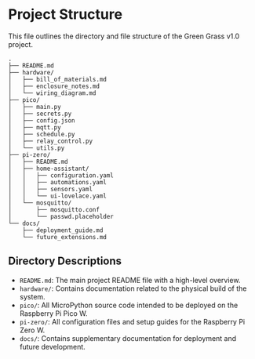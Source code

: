 # Project Structure

This file outlines the directory and file structure of the Green Grass v1.0 project.

```
.
├── README.md
├── hardware/
│   ├── bill_of_materials.md
│   ├── enclosure_notes.md
│   └── wiring_diagram.md
├── pico/
│   ├── main.py
│   ├── secrets.py
│   ├── config.json
│   ├── mqtt.py
│   ├── schedule.py
│   ├── relay_control.py
│   └── utils.py
├── pi-zero/
│   ├── README.md
│   ├── home-assistant/
│   │   ├── configuration.yaml
│   │   ├── automations.yaml
│   │   ├── sensors.yaml
│   │   └── ui-lovelace.yaml
│   └── mosquitto/
│       ├── mosquitto.conf
│       └── passwd.placeholder
└── docs/
    ├── deployment_guide.md
    └── future_extensions.md
```

## Directory Descriptions

-   `README.md`: The main project README file with a high-level overview.
-   `hardware/`: Contains documentation related to the physical build of the system.
-   `pico/`: All MicroPython source code intended to be deployed on the Raspberry Pi Pico W.
-   `pi-zero/`: All configuration files and setup guides for the Raspberry Pi Zero W.
-   `docs/`: Contains supplementary documentation for deployment and future development.

